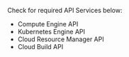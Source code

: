  Check for required API Services below:
 - Compute Engine API
 - Kubernetes Engine API
 - Cloud Resource Manager API
 - Cloud Build API
